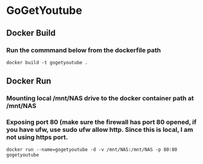 # GoGetYoutube


## Docker Build
### Run the commmand below from the dockerfile path

`docker build -t gogetyoutube .`

## Docker Run
### Mounting local /mnt/NAS drive to the docker container path at /mnt/NAS
### Exposing port 80 (make sure the firewall has port 80 opened, if you have ufw, use sudo ufw allow http. Since this is local, I am not using https port.

`docker run --name=gogetyoutube -d -v /mnt/NAS:/mnt/NAS -p 80:80 gogetyoutube`
